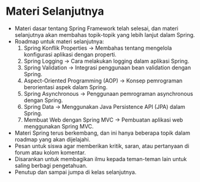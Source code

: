 # Materi Selanjutnya

- Materi dasar tentang Spring Framework telah selesai, dan materi selanjutnya akan membahas topik-topik yang lebih lanjut dalam Spring.
- Roadmap untuk materi selanjutnya:
  1. Spring Konflik Properties -> Membahas tentang mengelola konfigurasi aplikasi dengan properti.
  1. Spring Logging -> Cara melakukan logging dalam aplikasi Spring.
  1. Spring Validation -> Integrasi penggunaan bean validation dengan Spring.
  1. Aspect-Oriented Programming (AOP) -> Konsep pemrograman berorientasi aspek dalam Spring.
  1. Spring Asynchronous -> Penggunaan pemrograman asynchronous dengan Spring.
  1. Spring Data -> Menggunakan Java Persistence API (JPA) dalam Spring.
  1. Membuat Web dengan Spring MVC -> Pembuatan aplikasi web menggunakan Spring MVC.
- Materi Spring terus berkembang, dan ini hanya beberapa topik dalam roadmap yang akan dijelajahi.
- Pesan untuk siswa agar memberikan kritik, saran, atau pertanyaan di forum atau kolom komentar.
- Disarankan untuk membagikan ilmu kepada teman-teman lain untuk saling berbagi pengetahuan.
- Penutup dan sampai jumpa di kelas selanjutnya.